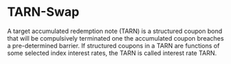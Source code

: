 # TARN-Swap
A target accumulated redemption note (TARN) is a structured coupon bond that will be compulsively terminated one the accumulated coupon breaches a pre-determined barrier. If structured coupons in a TARN are functions of some selected index interest rates, the TARN is called interest rate TARN.
